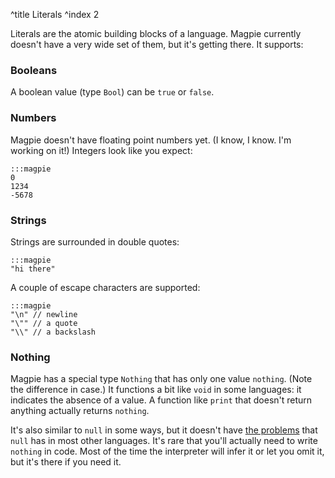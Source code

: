 ^title Literals
^index 2

Literals are the atomic building blocks of a language. Magpie currently doesn't have a very wide set of them, but it's getting there. It supports:

### Booleans

A boolean value (type `Bool`) can be `true` or `false`.

### Numbers

Magpie doesn't have floating point numbers yet. (I know, I know. I'm working on it!) Integers look like you expect:
    
    :::magpie
    0
    1234
    -5678

### Strings

Strings are surrounded in double quotes:
    
    :::magpie
    "hi there"

A couple of escape characters are supported:

    :::magpie
    "\n" // newline
    "\"" // a quote
    "\\" // a backslash

### Nothing

Magpie has a special type `Nothing` that has only one value `nothing`. (Note the difference in case.) It functions a bit like `void` in some languages: it indicates the absence of a value. A function like `print` that doesn't return anything actually returns `nothing`.

It's also similar to `null` in some ways, but it doesn't have [the
problems](http://journal.stuffwithstuff.com/2010/08/23/void-null-maybe-and-nothing/)
that `null` has in most other languages. It's rare that you'll actually need to
write `nothing` in code. Most of the time the interpreter will infer it or let
you omit it, but it's there if you need it.
